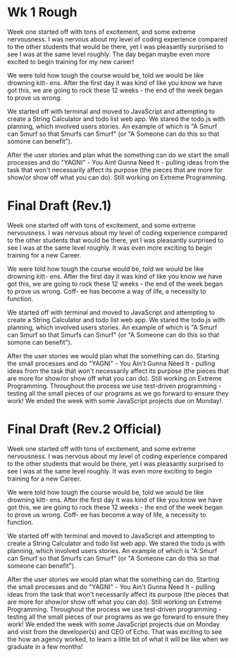 # Wk 1 Rough

Week one started off with tons of excitement, and some extreme nervousness.
I was nervous about my level of coding experience compared to the other
students that would be there, yet I was pleasantly surprised to see I was at the
same level roughly. The day began maybe even more excited to begin training for
my new career!

We were told how tough the course would be, told we would be like drowning kitt-
ens. After the first day it was kind of like you know we have got this, we are
going to rock these 12 weeks - the end of the week began to prove us wrong.

We started off with terminal and moved to JavaScript and attempting to create a
String Calculator and todo list web app. We stared the todo.js with planning,
which involved users stories. An example of which is "A Smurf can Smurf so that
Smurfs can Smurf" (or "A Someone can do this so that somone can benefit").

After the user stories and plan what the something can do we start the small
processes and do "YAGNI" - You Aint Gunna Need It - pulling ideas from the task
that won't necessarily affect its purpose (the pieces that are more for show/or
show off what you can do). Still working on Extreme Programming.


# Final Draft (Rev.1)
Week one started off with tons of excitement, and some extreme nervousness.
I was nervous about my level of coding experience compared to the other
students that would be there, yet I was pleasantly surprised to see I was at the
same level roughly. It was even more exciting to begin training for a new Career.

We were told how tough the course would be, told we would be like drowning kitt-
ens. After the first day it was kind of like you know we have got this, we are
going to rock these 12 weeks - the end of the week began to prove us wrong. Coff-
ee has become a way of life, a necessity to function.

We started off with terminal and moved to JavaScript and attempting to create a
String Calculator and todo list web app. We stared the todo.js with planning,
which involved users stories. An example of which is "A Smurf can Smurf so that
Smurfs can Smurf" (or "A Someone can do this so that somone can benefit").

After the user stories we would plan what the something can do. Starting the small
processes and do "YAGNI" - You Ain't Gunna Need It - pulling ideas from the task
that won't necessarily affect its purpose (the pieces that are more for show/or
show off what you can do). Still working on Extreme Programming. Throughout the
process we use test-driven programming - testing all the small pieces of our
programs as we go forward to ensure they work! We ended the week with some
JavaScript projects due on Monday!.

# Final Draft (Rev.2 Official)
Week one started off with tons of excitement, and some extreme nervousness.
I was nervous about my level of coding experience compared to the other
students that would be there, yet I was pleasantly surprised to see I was at the
same level roughly. It was even more exciting to begin training for a new Career.

We were told how tough the course would be, told we would be like drowning kitt-
ens. After the first day it was kind of like you know we have got this, we are
going to rock these 12 weeks - the end of the week began to prove us wrong. Coff-
ee has become a way of life, a necessity to function.

We started off with terminal and moved to JavaScript and attempting to create a
String Calculator and todo list web app. We stared the todo.js with planning,
which involved users stories. An example of which is "A Smurf can Smurf so that
Smurfs can Smurf" (or "A Someone can do this so that someone can benefit").

After the user stories we would plan what the something can do. Starting the small
processes and do "YAGNI" - You Ain't Gunna Need It - pulling ideas from the task
that won't necessarily affect its purpose (the pieces that are more for show/or
show off what you can do). Still working on Extreme Programming. Throughout the
process we use test-driven programming - testing all the small pieces of our
programs as we go forward to ensure they work! We ended the week with some
JavaScript projects due on Monday and visit from the developer(s) and CEO
of Echo. That was exciting to see the how an agency worked, to learn a little
bit of what it will be like when we graduate in a few months!
